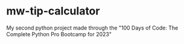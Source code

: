 # mw-tip-calculator
My second python project made through the "100 Days of Code: The Complete Python Pro Bootcamp for 2023"
